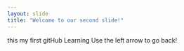 ```yaml
---
layout: slide
title: "Welcome to our second slide!"
---
```

this my first gitHub Learning
Use the left arrow to go back!